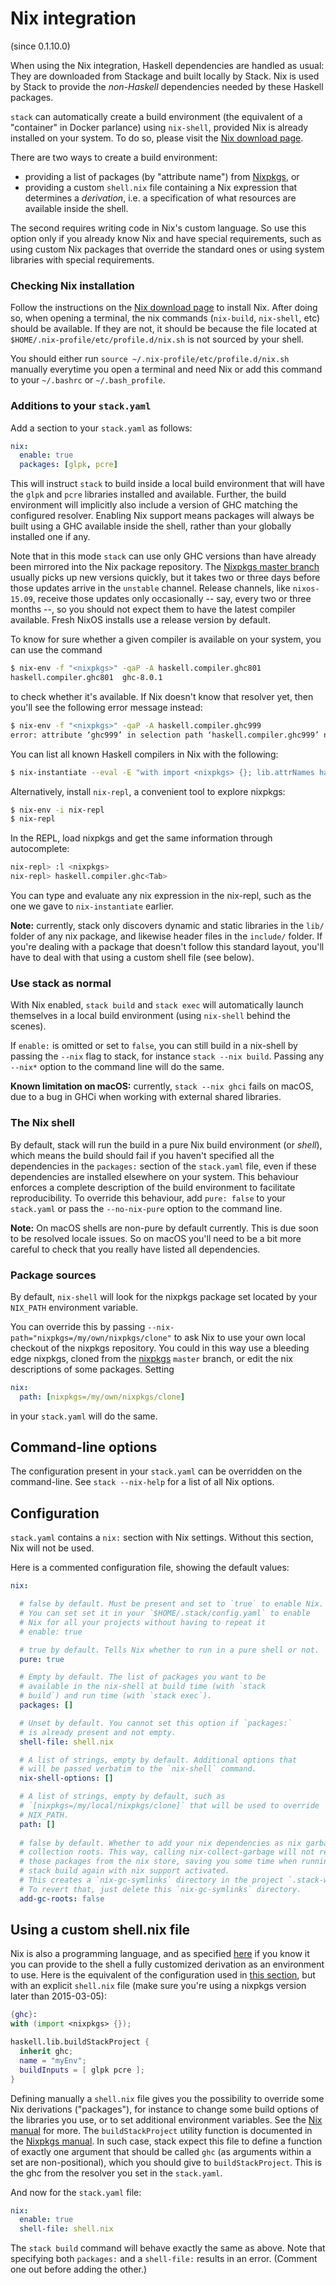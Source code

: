 # Nix integration

(since 0.1.10.0)

When using the Nix integration, Haskell dependencies are handled as usual: They
are downloaded from Stackage and built locally by Stack. Nix is used by Stack to
provide the _non-Haskell_ dependencies needed by these Haskell packages.

`stack` can automatically create a build environment (the equivalent
of a "container" in Docker parlance) using `nix-shell`, provided Nix
is already installed on your system. To do so, please visit the
[Nix download page](http://nixos.org/nix/download.html).

There are two ways to create a build environment:

- providing a list of packages (by "attribute name") from
  [Nixpkgs](http://nixos.org/nixos/packages.html), or
- providing a custom `shell.nix` file containing a Nix expression that
  determines a *derivation*, i.e. a specification of what resources
  are available inside the shell.

The second requires writing code in Nix's custom language. So use this
option only if you already know Nix and have special requirements,
such as using custom Nix packages that override the standard ones or
using system libraries with special requirements.

### Checking Nix installation

Follow the instructions on the
[Nix download page](http://nixos.org/nix/download.html) to install Nix.  After
doing so, when opening a terminal, the nix commands (`nix-build`, `nix-shell`,
etc) should be available.  If they are not, it should be because the file
located at `$HOME/.nix-profile/etc/profile.d/nix.sh` is not sourced by your shell.

You should either run `source ~/.nix-profile/etc/profile.d/nix.sh` manually
everytime you open a terminal and need Nix or add this command to your
`~/.bashrc` or `~/.bash_profile`.

### Additions to your `stack.yaml`

Add a section to your `stack.yaml` as follows:
```yaml
nix:
  enable: true
  packages: [glpk, pcre]
```

This will instruct `stack` to build inside a local build environment
that will have the `glpk` and `pcre` libraries installed and
available. Further, the build environment will implicitly also include
a version of GHC matching the configured resolver. Enabling Nix
support means packages will always be built using a GHC available
inside the shell, rather than your globally installed one if any.

Note that in this mode `stack` can use only GHC versions than have
already been mirrored into the Nix package repository.
The [Nixpkgs master branch](https://github.com/NixOS/nixpkgs/tree/master/pkgs/development/haskell-modules)
usually picks up new versions quickly, but it takes two or three
days before those updates arrive in the `unstable` channel. Release
channels, like `nixos-15.09`, receive those updates only
occasionally -- say, every two or three months --, so you should not
expect them to have the latest compiler available. Fresh NixOS installs
use a release version by default.

To know for sure whether a given compiler is available on your system,
you can use the command

```sh
$ nix-env -f "<nixpkgs>" -qaP -A haskell.compiler.ghc801
haskell.compiler.ghc801  ghc-8.0.1
```

to check whether it's available. If Nix doesn't know that resolver
yet, then you'll see the following error message instead:

```sh
$ nix-env -f "<nixpkgs>" -qaP -A haskell.compiler.ghc999
error: attribute ‘ghc999’ in selection path ‘haskell.compiler.ghc999’ not found
```

You can list all known Haskell compilers in Nix with the following:

```sh
$ nix-instantiate --eval -E "with import <nixpkgs> {}; lib.attrNames haskell.compiler"
```

Alternatively, install `nix-repl`, a convenient tool to explore
nixpkgs:

```sh
$ nix-env -i nix-repl
$ nix-repl
```

In the REPL, load nixpkgs and get the same information through
autocomplete:

```sh
nix-repl> :l <nixpkgs>
nix-repl> haskell.compiler.ghc<Tab>
```

You can type and evaluate any nix expression in the nix-repl, such as
the one we gave to `nix-instantiate` earlier.

**Note:** currently, stack only discovers dynamic and static libraries
in the `lib/` folder of any nix package, and likewise header files in
the `include/` folder. If you're dealing with a package that doesn't
follow this standard layout, you'll have to deal with that using
a custom shell file (see below).

### Use stack as normal

With Nix enabled, `stack build` and `stack exec` will automatically
launch themselves in a local build environment (using `nix-shell`
behind the scenes).

If `enable:` is omitted or set to `false`, you can still build in a nix-shell by
passing the `--nix` flag to stack, for instance `stack --nix build`.  Passing
any `--nix*` option to the command line will do the same.

**Known limitation on macOS:** currently, `stack --nix ghci` fails on
macOS, due to a bug in GHCi when working with external shared
libraries.

### The Nix shell

By default, stack will run the build in a pure Nix build environment
(or *shell*), which means the build should fail if you haven't
specified all the dependencies in the `packages:` section of the
`stack.yaml` file, even if these dependencies are installed elsewhere
on your system. This behaviour enforces a complete description of the
build environment to facilitate reproducibility. To override this
behaviour, add `pure: false` to your `stack.yaml` or pass the
`--no-nix-pure` option to the command line.

**Note:** On macOS shells are non-pure by default currently. This is
due soon to be resolved locale issues. So on macOS you'll need to be
a bit more careful to check that you really have listed all
dependencies.

### Package sources

By default, `nix-shell` will look for the nixpkgs package set located
by your `NIX_PATH` environment variable.

You can override this by passing
`--nix-path="nixpkgs=/my/own/nixpkgs/clone"` to ask Nix to use your
own local checkout of the nixpkgs repository. You could in this way
use a bleeding edge nixpkgs, cloned from the
[nixpkgs](http://www.github.com/NixOS/nixpkgs) `master` branch, or
edit the nix descriptions of some packages. Setting

```yml
nix:
  path: [nixpkgs=/my/own/nixpkgs/clone]
```

in your `stack.yaml` will do the same.

## Command-line options

The configuration present in your `stack.yaml` can be overridden on the
command-line. See `stack --nix-help` for a list of all Nix options.

## Configuration

`stack.yaml` contains a `nix:` section with Nix settings.
Without this section, Nix will not be used.

Here is a commented configuration file, showing the default values:

```yaml
nix:

  # false by default. Must be present and set to `true` to enable Nix.
  # You can set set it in your `$HOME/.stack/config.yaml` to enable
  # Nix for all your projects without having to repeat it
  # enable: true

  # true by default. Tells Nix whether to run in a pure shell or not.
  pure: true

  # Empty by default. The list of packages you want to be
  # available in the nix-shell at build time (with `stack
  # build`) and run time (with `stack exec`).
  packages: []

  # Unset by default. You cannot set this option if `packages:`
  # is already present and not empty.
  shell-file: shell.nix

  # A list of strings, empty by default. Additional options that
  # will be passed verbatim to the `nix-shell` command.
  nix-shell-options: []

  # A list of strings, empty by default, such as
  # `[nixpkgs=/my/local/nixpkgs/clone]` that will be used to override
  # NIX_PATH.
  path: []
  
  # false by default. Whether to add your nix dependencies as nix garbage
  # collection roots. This way, calling nix-collect-garbage will not remove
  # those packages from the nix store, saving you some time when running
  # stack build again with nix support activated.
  # This creates a `nix-gc-symlinks` directory in the project `.stack-work`.
  # To revert that, just delete this `nix-gc-symlinks` directory.
  add-gc-roots: false
```

## Using a custom shell.nix file

Nix is also a programming language, and as specified
[here](#nix-integration) if you know it you can provide to the shell
a fully customized derivation as an environment to use. Here is the
equivalent of the configuration used in
[this section](#additions-to-your-stackyaml), but with an explicit
`shell.nix` file (make sure you're using a nixpkgs version later than
2015-03-05):

```nix
{ghc}:
with (import <nixpkgs> {});

haskell.lib.buildStackProject {
  inherit ghc;
  name = "myEnv";
  buildInputs = [ glpk pcre ];
}
```

Defining manually a `shell.nix` file gives you the possibility to override some
Nix derivations ("packages"), for instance to change some build options of the
libraries you use, or to set additional environment variables. See the
[Nix manual][nix-manual-exprs] for more. The `buildStackProject` utility
function is documented in the [Nixpkgs manual][nixpkgs-manual-haskell].  In such
case, stack expect this file to define a function of exactly one argument that
should be called `ghc` (as arguments within a set are non-positional), which you
should give to `buildStackProject`. This is the ghc from the resolver you set in
the `stack.yaml`.

And now for the `stack.yaml` file:

```yaml
nix:
  enable: true
  shell-file: shell.nix
```

The `stack build` command will behave exactly the same as above. Note
that specifying both `packages:` and a `shell-file:` results in an
error. (Comment one out before adding the other.)

[nix-manual-exprs]: http://nixos.org/nix/manual/#chap-writing-nix-expressions
[nixpkgs-manual-haskell]: https://nixos.org/nixpkgs/manual/#users-guide-to-the-haskell-infrastructure
